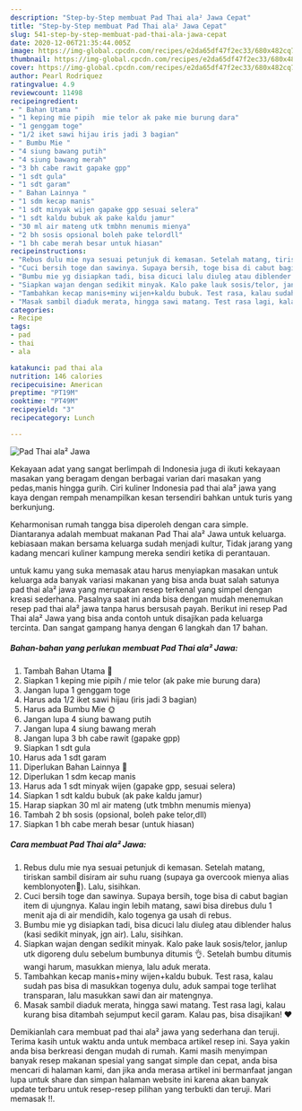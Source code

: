 ```yaml
---
description: "Step-by-Step membuat Pad Thai ala² Jawa Cepat"
title: "Step-by-Step membuat Pad Thai ala² Jawa Cepat"
slug: 541-step-by-step-membuat-pad-thai-ala-jawa-cepat
date: 2020-12-06T21:35:44.005Z
image: https://img-global.cpcdn.com/recipes/e2da65df47f2ec33/680x482cq70/pad-thai-ala-jawa-foto-resep-utama.jpg
thumbnail: https://img-global.cpcdn.com/recipes/e2da65df47f2ec33/680x482cq70/pad-thai-ala-jawa-foto-resep-utama.jpg
cover: https://img-global.cpcdn.com/recipes/e2da65df47f2ec33/680x482cq70/pad-thai-ala-jawa-foto-resep-utama.jpg
author: Pearl Rodriquez
ratingvalue: 4.9
reviewcount: 11498
recipeingredient:
- " Bahan Utama "
- "1 keping mie pipih  mie telor ak pake mie burung dara"
- "1 genggam toge"
- "1/2 iket sawi hijau iris jadi 3 bagian"
- " Bumbu Mie "
- "4 siung bawang putih"
- "4 siung bawang merah"
- "3 bh cabe rawit gapake gpp"
- "1 sdt gula"
- "1 sdt garam"
- " Bahan Lainnya "
- "1 sdm kecap manis"
- "1 sdt minyak wijen gapake gpp sesuai selera"
- "1 sdt kaldu bubuk ak pake kaldu jamur"
- "30 ml air mateng utk tmbhn menumis mienya"
- "2 bh sosis opsional boleh pake telordll"
- "1 bh cabe merah besar untuk hiasan"
recipeinstructions:
- "Rebus dulu mie nya sesuai petunjuk di kemasan. Setelah matang, tiriskan sambil disiram air suhu ruang (supaya ga overcook mienya alias kemblonyoten🤣). Lalu, sisihkan."
- "Cuci bersih toge dan sawinya. Supaya bersih, toge bisa di cabut bagian item di ujungnya. Kalau ingin lebih matang, sawi bisa direbus dulu 1 menit aja di air mendidih, kalo togenya ga usah di rebus."
- "Bumbu mie yg disiapkan tadi, bisa dicuci lalu diuleg atau diblender halus (kasi sedikit minyak, jgn air). Lalu, sisihkan."
- "Siapkan wajan dengan sedikit minyak. Kalo pake lauk sosis/telor, janlup utk digoreng dulu sebelum bumbunya ditumis 👌. Setelah bumbu ditumis wangi harum, masukkan mienya, lalu aduk merata."
- "Tambahkan kecap manis+miny wijen+kaldu bubuk. Test rasa, kalau sudah pas bisa di masukkan togenya dulu, aduk sampai toge terlihat transparan, lalu masukkan sawi dan air matengnya."
- "Masak sambil diaduk merata, hingga sawi matang. Test rasa lagi, kalau kurang bisa ditambah sejumput kecil garam. Kalau pas, bisa disajikan! ❤"
categories:
- Recipe
tags:
- pad
- thai
- ala

katakunci: pad thai ala 
nutrition: 146 calories
recipecuisine: American
preptime: "PT19M"
cooktime: "PT49M"
recipeyield: "3"
recipecategory: Lunch

---
```



![Pad Thai ala² Jawa](https://img-global.cpcdn.com/recipes/e2da65df47f2ec33/680x482cq70/pad-thai-ala-jawa-foto-resep-utama.jpg)

Kekayaan adat yang sangat berlimpah di Indonesia juga di ikuti kekayaan masakan yang beragam dengan berbagai varian dari masakan yang pedas,manis hingga gurih. Ciri kuliner Indonesia pad thai ala² jawa yang kaya dengan rempah menampilkan kesan tersendiri bahkan untuk turis yang berkunjung.




Keharmonisan rumah tangga bisa diperoleh dengan cara simple. Diantaranya adalah membuat makanan Pad Thai ala² Jawa untuk keluarga. kebiasaan makan bersama keluarga sudah menjadi kultur, Tidak jarang yang kadang mencari kuliner kampung mereka sendiri ketika di perantauan.

untuk kamu yang suka memasak atau harus menyiapkan masakan untuk keluarga ada banyak variasi makanan yang bisa anda buat salah satunya pad thai ala² jawa yang merupakan resep terkenal yang simpel dengan kreasi sederhana. Pasalnya saat ini anda bisa dengan mudah menemukan resep pad thai ala² jawa tanpa harus bersusah payah.
Berikut ini resep Pad Thai ala² Jawa yang bisa anda contoh untuk disajikan pada keluarga tercinta. Dan sangat gampang hanya dengan 6 langkah dan 17 bahan.


<!--inarticleads1-->

##### Bahan-bahan yang perlukan membuat Pad Thai ala² Jawa:

1. Tambah  Bahan Utama 🍒
1. Siapkan 1 keping mie pipih / mie telor (ak pake mie burung dara)
1. Jangan lupa 1 genggam toge
1. Harus ada 1/2 iket sawi hijau (iris jadi 3 bagian)
1. Harus ada  Bumbu Mie 🌞
1. Jangan lupa 4 siung bawang putih
1. Jangan lupa 4 siung bawang merah
1. Jangan lupa 3 bh cabe rawit (gapake gpp)
1. Siapkan 1 sdt gula
1. Harus ada 1 sdt garam
1. Diperlukan  Bahan Lainnya 🧄
1. Diperlukan 1 sdm kecap manis
1. Harus ada 1 sdt minyak wijen (gapake gpp, sesuai selera)
1. Siapkan 1 sdt kaldu bubuk (ak pake kaldu jamur)
1. Harap siapkan 30 ml air mateng (utk tmbhn menumis mienya)
1. Tambah 2 bh sosis (opsional, boleh pake telor,dll)
1. Siapkan 1 bh cabe merah besar (untuk hiasan)




<!--inarticleads2-->

##### Cara membuat  Pad Thai ala² Jawa:

1. Rebus dulu mie nya sesuai petunjuk di kemasan. Setelah matang, tiriskan sambil disiram air suhu ruang (supaya ga overcook mienya alias kemblonyoten🤣). Lalu, sisihkan.
1. Cuci bersih toge dan sawinya. Supaya bersih, toge bisa di cabut bagian item di ujungnya. Kalau ingin lebih matang, sawi bisa direbus dulu 1 menit aja di air mendidih, kalo togenya ga usah di rebus.
1. Bumbu mie yg disiapkan tadi, bisa dicuci lalu diuleg atau diblender halus (kasi sedikit minyak, jgn air). Lalu, sisihkan.
1. Siapkan wajan dengan sedikit minyak. Kalo pake lauk sosis/telor, janlup utk digoreng dulu sebelum bumbunya ditumis 👌. Setelah bumbu ditumis wangi harum, masukkan mienya, lalu aduk merata.
1. Tambahkan kecap manis+miny wijen+kaldu bubuk. Test rasa, kalau sudah pas bisa di masukkan togenya dulu, aduk sampai toge terlihat transparan, lalu masukkan sawi dan air matengnya.
1. Masak sambil diaduk merata, hingga sawi matang. Test rasa lagi, kalau kurang bisa ditambah sejumput kecil garam. Kalau pas, bisa disajikan! ❤




Demikianlah cara membuat pad thai ala² jawa yang sederhana dan teruji. Terima kasih untuk waktu anda untuk membaca artikel resep ini. Saya yakin anda bisa berkreasi dengan mudah di rumah. Kami masih menyimpan banyak resep makanan spesial yang sangat simple dan cepat, anda bisa mencari di halaman kami, dan jika anda merasa artikel ini bermanfaat jangan lupa untuk share dan simpan halaman website ini karena akan banyak update terbaru untuk resep-resep pilihan yang terbukti dan teruji. Mari memasak !!. 
